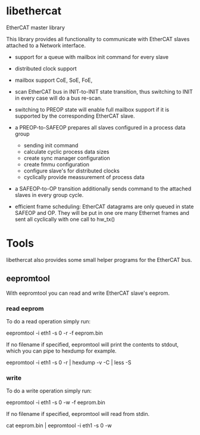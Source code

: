 # libethercat
EtherCAT master library  

This library provides all functionality to communicate with EtherCAT slaves attached to a Network interface. 

* support for a queue with mailbox init command for every slave
* distributed clock support
* mailbox support CoE, SoE, FoE, 

* scan EtherCAT bus in INIT-to-INIT state transition, thus switching to INIT in every case will do a bus re-scan.
* switching to PREOP state will enable full mailbox support if it is supported by the corresponding EtherCAT slave.
* a PREOP-to-SAFEOP prepares all slaves configured in a process data group
    * sending init command
    * calculate cyclic process data sizes
    * create sync manager configuration
    * create fmmu configuration
    * configure slave's for distributed clocks
    * cyclically provide meassurement of process data
* a SAFEOP-to-OP transition additionally sends command to the attached slaves in every group cycle.
* efficient frame scheduling: EtherCAT datagrams are only queued in state SAFEOP and OP. They will be put in one ore many Ethernet frames and sent all cyclically with one call to hw_tx()


# Tools

libethercat also provides some small helper programs for the EtherCAT bus.

## eepromtool

With eepromtool you can read and write EtherCAT slave's eeprom. 

### read eeprom

To do a read operation simply run:

 eepromtool -i eth1 -s 0 -r -f eeprom.bin

If no filename if specified, eepromtool will print the contents to stdout, which you can pipe to hexdump for example.

 eepromtool -i eth1 -s 0 -r | hexdump -v -C | less -S

### write

To do a write operation simply run:

 eepromtool -i eth1 -s 0 -w -f eeprom.bin

If no filename if specified, eepromtool will read from stdin.

 cat eeprom.bin | eepromtool -i eth1 -s 0 -w


